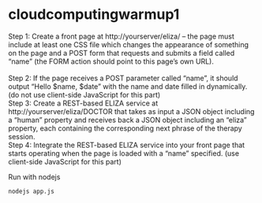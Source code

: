 # cloudcomputingwarmup1


Step 1: Create a front page at http://yourserver/eliza/ – the page must include at least one CSS file which changes the appearance of something on the page and a POST form that requests and submits a field called “name” (the FORM action should point to this page’s own URL).<br/><br/>
Step 2: If the page receives a POST parameter called “name”, it should output “Hello $name, $date” with the name and date filled in dynamically. (do not use client-side JavaScript for this part)<br/>
Step 3: Create a REST-based ELIZA service at http://yourserver/eliza/DOCTOR that takes as input a JSON object including a “human” property and receives back a JSON object including an “eliza” property, each containing the corresponding next phrase of the therapy session.<br/>
Step 4: Integrate the REST-based ELIZA service into your front page that starts operating when the page is loaded with a “name” specified. (use client-side JavaScript for this part)<br/>


Run with nodejs
```
nodejs app.js
```
